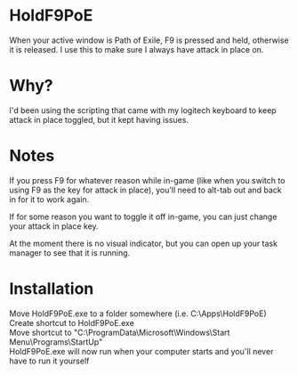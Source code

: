 # HoldF9PoE
When your active window is Path of Exile, F9 is pressed and held, otherwise it is released.
I use this to make sure I always have attack in place on.
# Why?
I'd been using the scripting that came with my logitech keyboard to keep attack in place toggled, but it kept having issues.
# Notes
If you press F9 for whatever reason while in-game (like when you switch to using F9 as the key for attack in place), you'll need to alt-tab out and back in for it to work again.  
  
If for some reason you want to toggle it off in-game, you can just change your attack in place key.  
  
At the moment there is no visual indicator, but you can open up your task manager to see that it is running.  
  
# Installation  
Move HoldF9PoE.exe to a folder somewhere (i.e. C:\Apps\HoldF9PoE)  
Create shortcut to HoldF9PoE.exe  
Move shortcut to "C:\ProgramData\Microsoft\Windows\Start Menu\Programs\StartUp"  
HoldF9PoE.exe will now run when your computer starts and you'll never have to run it yourself  

